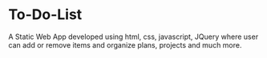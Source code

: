 # To-Do-List
A Static Web App developed using html, css, javascript, JQuery where user can add or remove items and organize plans, projects and much more.
